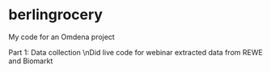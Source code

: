 # berlingrocery
My code for an Omdena project

Part 1: Data collection
\nDid live code for webinar
extracted data from REWE and Biomarkt
